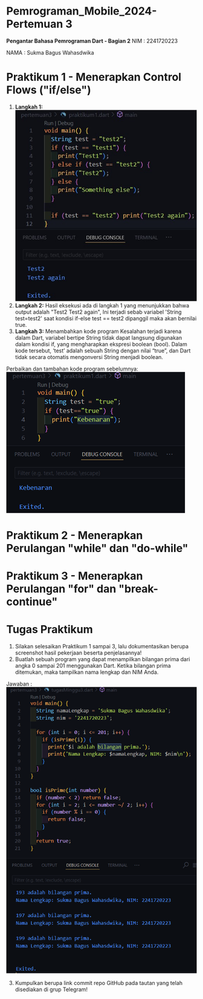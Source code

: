 # Pemrograman_Mobile_2024-Pertemuan 3
**Pengantar Bahasa Pemrograman Dart - Bagian 2**
NIM     : 2241720223

NAMA    : Sukma Bagus Wahasdwika

# Praktikum 1 - Menerapkan Control Flows ("if/else")
1. **Langkah 1:**
![Screenshot p1.0](img/p1.0.jpg)
2. **Langkah 2:**
Hasil eksekusi ada di langkah 1 yang menunjukkan bahwa output adalah "Test2 Test2 again", Ini terjadi sebab variabel 'String test=test2' saat kondisi if-else test == test2 dipanggil maka akan bernilai true.
3. **Langkah 3:**
Menambahkan kode program 
Kesalahan terjadi karena dalam Dart, variabel bertipe String tidak dapat langsung digunakan dalam kondisi if, yang mengharapkan ekspresi boolean (bool). Dalam kode tersebut, ‘test’ adalah sebuah String dengan nilai “true”, dan Dart tidak secara otomatis mengonversi String menjadi boolean.

Perbaikan dan tambahan kode program sebelumnya:
![Screenshot p1.1](img/p1.1.png)
# Praktikum 2 - Menerapkan Perulangan "while" dan "do-while"

# Praktikum 3 - Menerapkan Perulangan "for" dan "break-continue"


# Tugas Praktikum
1. Silakan selesaikan Praktikum 1 sampai 3, lalu dokumentasikan berupa screenshot hasil pekerjaan beserta penjelasannya!
2. Buatlah sebuah program yang dapat menampilkan bilangan prima dari angka 0 sampai 201 menggunakan Dart. Ketika bilangan prima ditemukan, maka tampilkan nama lengkap dan NIM Anda.

Jawaban :
![Screenshot tugasminggu3](img/tugasminggu3.png)

3. Kumpulkan berupa link commit repo GitHub pada tautan yang telah disediakan di grup Telegram!
